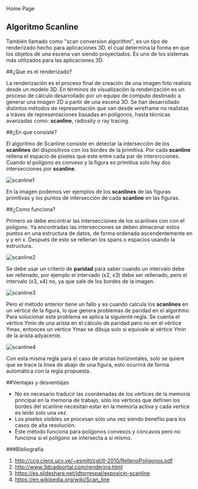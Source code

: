 Home Page


Algoritmo Scanline
--------------------

También llamado como "scan conversion algorithm", es un tipo de renderizado hecho para aplicaciones 3D, el cual determina la forma en que los objetos de una escena van siendo proyectados.
Es uno de los sistemas más utilizados para las aplicaciones 3D.


##¿Que es el renderizado?

La renderización es el proceso final de creación de una imagen foto realista desde un modelo 3D. En términos de visualización la renderización es un proceso de cálculo desarrollado por un equipo de computo destinado a generar una imagen 2D a partir de una escena 3D.
Se han desarrollado distintos métodos de representación que van desde wireframe no realistas a tráves de representaciones basadas en polígonos, hasta técnicas avanzadas como: **scanline**, radiosity o ray tracing.


##¿En que consiste?

El algoritmo de Scanline consiste en detectar la intersección de los **scanlines** del dispositivos con los bordes de la primitiva. Por cada **scanline** rellena el espacio de píxeles que este entre cada par de intersrcciones.
Cuando el polígono es convexo y la figura es primitiva solo hay dos intersecciones por **scanline**.

![scanline1](https://image.ibb.co/nzqLr5/scanline_1.png "scanline_1")

En la imagen podemos ver ejemplos de los **scanlines** de las figuras primitivas y los puntos de intersección de cada **scanline** en las figuras.


##¿Como funciona?

Primero se debe encontrar las intersecciones de los scanlines con con el polígono.
Ya encontradas las intersecciones se deben almacenar estos puntos en una estructura de datos, de forma ordenada ascendentemente en y y en x.
Después de esto se rellenan los spans o espacios usando la estructura.

![scanline2](https://image.ibb.co/kQhByk/scanline_2.png "scanline_2")

Se debe usar un criterio de **paridad** para saber cuando un intervalo debe ser rellenado, por ejemplo el intervado (x2, x3) debe ser rellenado, pero el intervalo (x3, x4) no, ya que sale de los bordes de la imagen.

![scanline3](https://image.ibb.co/d7CByk/scanline3.png "scanline_3")

Pero el método anterior tiene un fallo y es cuando calcula los **scanlines** en un vértice de la figura, lo que genera problemas de paridad en el algoritmo. 
Para solucionar este problema se aplica la siguiente regla.
Se cuenta el vértice Ymin de una arista en el cálculo de paridad pero no en el vértice Ymax, entonces un vértice Ymax se dibuja solo si equivale al vértice Ymin de la arista adyacente.

![scanline4](https://image.ibb.co/cEyjJk/scanline4.png "scanline_4")

Con esta misma regla para el caso de aristas horizontales, solo se quiere que se trace la linea de abajo de una figura, esto ocurrirá de forma automática con la regla propuesta.


##Ventajas y desventajas

- No es necesario traducir las coordenadas de los vértices de la memoria principal en la memoria de trabajo, sólo los vértices que definen los bordes del scanline necesitan estar en la memoria activa y cada vertice es leído solo una vez.
- Los pixeles visibles se procesan sólo una vez siendo benefiio para los casos de alta resolución.
- Este método funciona para polígonos convexos y cóncavos pero no funciona si el polígono se intersecta a si mismo.



###Bibliografía

1. http://ccg.ciens.ucv.ve/~esmitt/cgI/II-2010/RellenoPoligonos.pdf
2. http://www.3dcadportal.com/rendering.html
4. https://es.slideshare.net/jdtorrespal/exposicin-scanline
5. https://en.wikipedia.org/wiki/Scan_line
